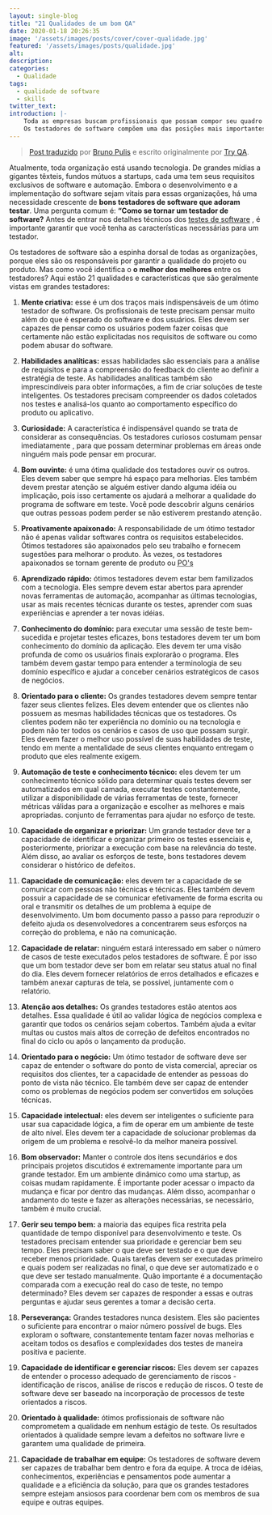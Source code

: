 ```yaml
---
layout: single-blog
title: "21 Qualidades de um bom QA"
date: 2020-01-18 20:26:35
image: '/assets/images/posts/cover/cover-qualidade.jpg'
featured: '/assets/images/posts/qualidade.jpg'
alt:
description: 
categories: 
  - Qualidade
tags:
  - qualidade de software
  - skills
twitter_text:
introduction: |-
    Toda as empresas buscam profissionais que possam compor seu quadro de funcionários com excelência e qualidade.
    Os testadores de software compõem uma das posições mais importantes, confira 21 características que todo testador deveria ter.
---
```


> [Post traduzido](http://tryqa.com/software-tester/) por [Bruno Pulis](https://github.com/brunopulis) e escrito originalmente por [Try QA](http://tryqa.com/).

Atualmente, toda organização está usando tecnologia. De grandes mídias a gigantes têxteis, fundos mútuos a startups,
cada uma tem seus requisitos exclusivos de software e automação. Embora o desenvolvimento e a implementação do software sejam vitais para essas organizações, há uma necessidade crescente de **bons testadores de software que adoram testar**. Uma pergunta comum é: **“Como se tornar um testador de software?** Antes de entrar nos detalhes técnicos dos [testes de software](http://tryqa.com/what-is-software-testing/) , é importante garantir que você tenha as características necessárias para um testador.

Os testadores de software são a espinha dorsal de todas as organizações, porque eles são os responsáveis por garantir a qualidade do projeto ou produto. Mas como você identifica o **o melhor dos melhores** entre os testadores? Aqui estão 21 qualidades e características que são geralmente vistas em grandes testadores:

1. **Mente criativa:** esse é um dos traços mais indispensáveis de um ótimo testador de software. Os profissionais de teste precisam pensar muito além do que é esperado do software e dos usuários. Eles devem ser capazes de pensar como os usuários podem fazer coisas que certamente não estão explicitadas nos requisitos de software ou como podem abusar do software.

2. **Habilidades analíticas:** essas habilidades são essenciais para a análise de requisitos e para a compreensão do feedback do cliente ao definir a estratégia de teste. As habilidades analíticas também são imprescindíveis para obter informações, a fim de criar soluções de teste inteligentes. Os testadores precisam compreender os dados coletados nos testes e analisá-los quanto ao comportamento específico do produto ou aplicativo.

3. **Curiosidade:** A característica é indispensável quando se trata de considerar as consequências. Os testadores curiosos costumam pensar imediatamente , para que possam determinar problemas em áreas onde ninguém mais pode pensar em procurar.

4. **Bom ouvinte:** é uma ótima qualidade dos testadores ouvir os outros. Eles devem saber que sempre há espaço para melhorias. Eles também devem prestar atenção se alguém estiver dando alguma idéia ou implicação, pois isso certamente os ajudará a melhorar a qualidade do programa de software em teste. Você pode descobrir alguns cenários que outras pessoas podem perder se não estiverem prestando atenção.

5. **Proativamente apaixonado:** A responsabilidade de um ótimo testador não é apenas validar softwares contra os requisitos estabelecidos. Ótimos testadores são apaixonados pelo seu trabalho e fornecem sugestões para melhorar o produto. Às vezes, os testadores apaixonados se tornam gerente de produto ou <abbr title="Product Owners" lang="en">PO's</abbr>

6. **Aprendizado rápido:** ótimos testadores devem estar bem familizados com a tecnologia. Eles sempre devem estar abertos para aprender novas ferramentas de automação, acompanhar as últimas tecnologias, usar as mais recentes técnicas durante os testes, aprender com suas experiências e aprender a ter novas idéias.

7. **Conhecimento do domínio:** para executar uma sessão de teste bem-sucedida e projetar testes eficazes, bons testadores devem ter um bom conhecimento do domínio da aplicação. Eles devem ter uma visão profunda de como os usuários finais explorarão o programa. Eles também devem gastar tempo para entender a terminologia de seu domínio específico e ajudar a conceber cenários estratégicos de casos de negócios.

8. **Orientado para o cliente:** Os grandes testadores devem sempre tentar fazer seus clientes felizes. Eles devem entender que os clientes não possuem as mesmas habilidades técnicas que os testadores. Os clientes podem não ter experiência no domínio ou na tecnologia e podem não ter todos os cenários e casos de uso que possam surgir. Eles devem fazer o melhor uso possível de suas habilidades de teste, tendo em mente a mentalidade de seus clientes enquanto entregam o produto que eles realmente exigem.

9. **Automação de teste e conhecimento técnico:** eles devem ter um conhecimento técnico sólido para determinar quais testes devem ser automatizados em qual camada, executar testes constantemente, utilizar a disponibilidade de várias ferramentas de teste, fornecer métricas válidas para a organização e escolher as melhores e mais apropriadas. conjunto de ferramentas para ajudar no esforço de teste.

10. **Capacidade de organizar e priorizar:** Um grande testador deve ter a capacidade de identificar e organizar primeiro os testes essenciais e, posteriormente, priorizar a execução com base na relevância do teste. Além disso, ao avaliar os esforços de teste, bons testadores devem considerar o histórico de defeitos.

11. **Capacidade de comunicação:** eles devem ter a capacidade de se comunicar com pessoas não técnicas e técnicas. Eles também devem possuir a capacidade de se comunicar efetivamente de forma escrita ou oral e transmitir os detalhes de um problema à equipe de desenvolvimento. Um bom documento passo a passo para reproduzir o defeito ajuda os desenvolvedores a concentrarem seus esforços na correção do problema, e não na comunicação.

12. **Capacidade de relatar:** ninguém estará interessado em saber o número de casos de teste executados pelos testadores de software. É por isso que um bom testador deve ser bom em relatar seu status atual no final do dia. Eles devem fornecer relatórios de erros detalhados e eficazes e também anexar capturas de tela, se possível, juntamente com o relatório.

13. **Atenção aos detalhes:** Os grandes testadores estão atentos aos detalhes. Essa qualidade é útil ao validar lógica de negócios complexa e garantir que todos os cenários sejam cobertos. Também ajuda a evitar multas ou custos mais altos de correção de defeitos encontrados no final do ciclo ou após o lançamento da produção.

14. **Orientado para o negócio:** Um ótimo testador de software deve ser capaz de entender o software do ponto de vista comercial, apreciar os requisitos dos clientes, ter a capacidade de entender as pessoas do ponto de vista não técnico. Ele também deve ser capaz de entender como os problemas de negócios podem ser convertidos em soluções técnicas.

15. **Capacidade intelectual:** eles devem ser inteligentes o suficiente para usar sua capacidade lógica, a fim de operar em um ambiente de teste de alto nível. Eles devem ter a capacidade de solucionar problemas da origem de um problema e resolvê-lo da melhor maneira possível.

16. **Bom observador:** Manter o controle dos itens secundários e dos principais projetos discutidos é extremamente importante para um grande testador. Em um ambiente dinâmico como uma startup, as coisas mudam rapidamente. É importante poder acessar o impacto da mudança e ficar por dentro das mudanças. Além disso, acompanhar o andamento do teste e fazer as alterações necessárias, se necessário, também é muito crucial.

17. **Gerir seu tempo bem:** a maioria das equipes fica restrita pela quantidade de tempo disponível para desenvolvimento e teste. Os testadores precisam entender sua prioridade e gerenciar bem seu tempo. Eles precisam saber o que deve ser testado e o que deve receber menos prioridade. Quais tarefas devem ser executadas primeiro e quais podem ser realizadas no final, o que deve ser automatizado e o que deve ser testado manualmente. Quão importante é a documentação comparada com a execução real do caso de teste, no tempo determinado? Eles devem ser capazes de responder a essas e outras perguntas e ajudar seus gerentes a tomar a decisão certa.

18. **Perseverança:** Grandes testadores nunca desistem. Eles são pacientes o suficiente para encontrar o maior número possível de bugs. Eles exploram o software, constantemente tentam fazer novas melhorias e aceitam todos os desafios e complexidades dos testes de maneira positiva e paciente.

19. **Capacidade de identificar e gerenciar riscos:** Eles devem ser capazes de entender o processo adequado de gerenciamento de riscos - identificação de riscos, análise de riscos e redução de riscos. O teste de software deve ser baseado na incorporação de processos de teste orientados a riscos.

20. **Orientado à qualidade:** ótimos profissionais de software não comprometem a qualidade em nenhum estágio de teste. Os resultados orientados à qualidade sempre levam a defeitos no software livre e garantem uma qualidade de primeira.

21. **Capacidade de trabalhar em equipe:** Os testadores de software devem ser capazes de trabalhar bem dentro e fora da equipe. A troca de idéias, conhecimentos, experiências e pensamentos pode aumentar a qualidade e a eficiência da solução, para que os grandes testadores sempre estejam ansiosos para coordenar bem com os membros de sua equipe e outras equipes.
